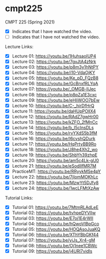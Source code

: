 # cmpt225

CMPT 225 (Spring 2021)

* [x] Indicates that I have watched the video.
* [ ] Indicates that I have not watched the video.

Lecture Links:

* [x] Lecture 01: https://youtu.be/1HuhsaoIUP4
* [x] Lecture 02: https://youtu.be/7gvJtA4zNrk
* [x] Lecture 03: https://youtu.be/p8m3y1hNtPY
* [x] Lecture 04: https://youtu.be/i10-VdaOjKY
* [x] Lecture 05: https://youtu.be/Ke_pD_FQzB8
* [x] Lecture 06: https://youtu.be/GcBnxfRLYqA
* [x] Lecture 07: https://youtu.be/_OMGB-lIJec
* [x] Lecture 08: https://youtu.be/p8pZa1E3cxc
* [x] Lecture 09: https://youtu.be/eHliWOO7bEw
* [x] Lecture 10: https://youtu.be/C-_hirDfHrQ
* [x] Lecture 11: https://youtu.be/daHUpPOlIX4
* [x] Lecture 12: https://youtu.be/RAdZ7gwHr00
* [x] Lecture 13: https://youtu.be/kZFO_2fMnCc
* [x] Lecture 14: https://youtu.be/b_I5cInsDLs
* [x] Lecture 15: https://youtu.be/rvYXdS5b3fM
* [x] Lecture 16: https://youtu.be/I6cvshQDurk
* [x] Lecture 17: https://youtu.be/HqPrtyBB9Ro
* [x] Lecture 18: https://youtu.be/J8he4Xh2_wo
* [x] Lecture 19: https://youtu.be/ShbYh39zhpE
* [x] Lecture 20: https://youtu.be/am5c4Lk-gU0
* [x] Lecture 21: https://youtu.be/eSodIIfMR7M
* [x] PracticeMT: https://youtu.be/RRyykMSe4pY
* [x] Lecture 22: https://youtu.be/7jIomMOKhLc
* [x] Lecture 23: https://youtu.be/MzwYt5DJfy8
* [x] Lecture 24: https://youtu.be/1wcLFMtXzAw

Tutorial Links:

* [x] Tutorial 01: https://youtu.be/7MtmRLAdLeE
* [x] Tutorial 02: https://youtu.be/tvhpeDYVlIw
* [x] Tutorial 03: https://youtu.be/E7oj1E4rWII
* [x] Tutorial 04: https://youtu.be/hQwoVIBpGco
* [x] Tutorial 05: https://youtu.be/HOQAsoJuaKQ
* [x] Tutorial 06: https://youtu.be/XThYBbGKf44
* [x] Tutorial 07: https://youtu.be/yiJs_Xr4-gM
* [x] Tutorial 08: https://youtu.be/Oj1nee1CBWc
* [x] Tutorial 09: https://youtu.be/j4URl7vidls
